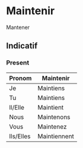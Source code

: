 # Maintenir

Mantener

## Indicatif

### Present

|Pronom|Maintenir|
|-|-|
|Je|Maintiens|
|Tu|Maintiens|
|Il/Elle|Maintient|
|Nous|Maintenons|
|Vous|Maintenez|
|Ils/Elles|Maintiennent|